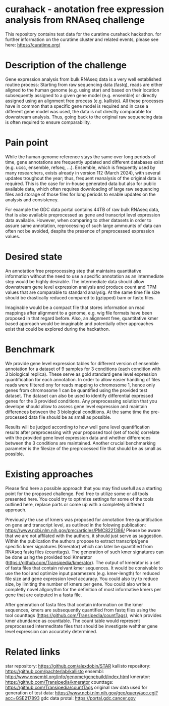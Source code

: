 # curahack - anotation free expression analysis from RNAseq challenge
This repository contains test data for the curatime curahack hackathon. for further information on the curatime cluster and related events, please see here:
https://curatime.org/


# Description of the challenge
Gene expression analysis from bulk RNAseq data is a very well established routine process: Starting from raw sequencing data (fastq), reads are either aligned to the human genome (e.g. using star) and based on their location subsequently assigned to a given gene model (e.g. ensemble) or directly assigned using an alignment free process (e.g. kallisto). All these processes have in common that a specific gene model is required and in case a different gene model was used, the data is not directly comparable for downstream analysis. Thus, going back to the original raw sequencing data is often required to ensure comparability.


# Pain point
While the human genome reference stays the same over long periods of time, gene annotations are frequently updated and different databases exist (e.g. ucsc, ensemble, refseq, …). Ensemble, which is frequently used by many researchers, exists already in version 112 (March 2024), with several updates troughout the year; thus, frequent reanalysis of the original data is required. This is the case for in-house generated data but also for public available data, which often requires downloading of large raw sequencing files and storage of those files for long periods to enable updates on the analysis and consistency. 

For example the GDC data portal contains 44TB of raw bulk RNAseq data, that is also available preprocessed as gene and transcript level expression data available. However, when comparing to other datasets in order to assure same annotation, reprocessing of such large ammounts of data can often not be avoided, despite the presence of preprocessed expression values.

# Desired state
An annotation free preprocessing step that maintains quantitative information without the need to use a specific annotation as an intermediate step would be highly desirable. The intermediate data should allow downstream gene level expression analysis and produce count and TPM values that are comparable to standard analysig. At the same time file size should be drastically reduced compared to (gzipped) bam or fastq files.

Imaginable would be a compact file that stores information on read mappings after alignment to a genome, e.g. wig file formats have been proposed in that regard before. Also, an alignment free, quantitative kmer based approach would be imaginable and potentially other approaches exist that could be explored during the hackathon.

# Benchmark 
We provide gene level expression tables for different version of ensemble annotation for a dataset of 9 samples for 3 conditions (each condition with 3 biological replica). These serve as gold standard gene level expression quantification for each annotation. In order to allow easier handling of files reads were filtered ony for reads mapping to chromosome 1, hence only genes from chromosome 1 can be quantified using the provided test dataset. The dataset can also be used to identify differential expressed genes for the 3 provided conditions. Any preprocessing solution that you develope should allow to assess  gene level expression and maintain differences between the 3 biological conditions. At the same time the pre-processed data file should be as small as possible.

Results will be judged according to how well gene level quantification results after preprocessing with your proposed tool (set of tools) correlate with the provided gene level expression data and whether differences between the 3 conditions are maintained. Another crucial benchmarking parameter is the filesize of the preprocessed file that should be as small as possible.

# Existing approaches
Please find here a possible approach that you may find usefull as a starting point for the proposed challenge. Feel free to utilize some or all tools presented here. You could try to optimize settings for some of the tools outlined here, replace parts or come up with a completely different approach.

Previously the use of kmers was proposed for annotation free quantifcation on gene and transcript level, as outlined in the folowing publication:
https://www.ncbi.nlm.nih.gov/pmc/articles/PMC8221386/
Please be aware that we are not affilated with the authors, it should just serve as suggestion. Within the publication the authors propose to extract transcript/gene specific kmer signatures (Kmerator) which can later be quantified from RNAseq fastq files (counttags). The generation of such kmer signatures can be done using the provided tool Kmerator (https://github.com/Transipedia/kmerator). The output of kmerator is a set of fasta files that contain relvant kmer sequences. It would be consivable to use the tool and optimize input paramezers (e.g. kmer-length) for reduced file size and gene expression level accuracy. You could also try to reduce size, by limiting the number of kmers per gene. You could also write a completly novel allgorythm for the definition of most informative kmers per gene that are outputed in a fasta file.

After generation of fasta files that contain information on the kmer sequences, kmers are subsequently quantified from fastq files using the tool counttags (https://github.com/Transipedia/countTags), which provides kmer abundance as counttable. The count table would represent preprocessed intermeditate files that should be investigate wehther gene level expression can accurately determined.

# Related links
star repository: https://github.com/alexdobin/STAR
kallisto repository: https://github.com/pachterlab/kallisto
ensembl: http://www.ensembl.org/info/genome/genebuild/index.html
kmerator: https://github.com/Transipedia/kmerator
counttags: https://github.com/Transipedia/countTags
original raw data used for generation of test data: https://www.ncbi.nlm.nih.gov/geo/query/acc.cgi?acc=GSE217893
gdc data protal: https://portal.gdc.cancer.gov
